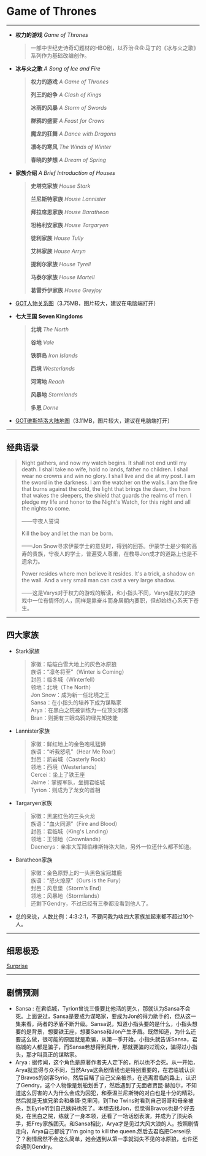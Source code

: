 #  Game of Thrones

----------------------------------
- **权力的游戏**       *Game of Thrones*

  > 一部中世纪史诗奇幻题材的HBO剧，以乔治·R·R·马丁的《冰与火之歌》系列作为基础改编创作。

- **冰与火之歌**        *A Song of Ice and Fire*

  > **权力的游戏**     *A Game of Thrones*
  >
  > **列王的纷争**     *A Clash of Kings*
  >
  > **冰雨的风暴**      *A Storm of Swords*
  >
  > **群鸦的盛宴**     *A Feast for Crows*
  >
  > **魔龙的狂舞**     *A Dance with Dragons*
  >
  > **凛冬的寒风**    *The Winds of Winter*
  >
  > **春晓的梦想**     *A Dream of Spring*

- **家族介绍**      *A Brief Introduction of  Houses*

  > **史塔克家族**         *House Stark*
  >
  > **兰尼斯特家族**       *House Lannister*
  >
  > **拜拉席恩家族**       *House Baratheon*
  >
  > **坦格利安家族**       *House Targaryen*
  >
  > **徒利家族**               *House Tully*
  >
  > **艾林家族**               *House Arryn*
  >
  > **提利尔家族**           *House Tyrell*
  >
  > **马泰尔家族**           *House Martell*
  >
  > **葛雷乔伊家族**       *House Greyjoy*
*   [GOT人物关系图](Character_Tree.jpg)（3.75MB，图片较大，建议在电脑端打开）<br>

*   **七大王国**      **Seven Kingdoms**

    > **北境**          *The North*
    >
    > **谷地**          *Vale*
    >
    > **铁群岛**       *Iron Islands*
    >
    > **西境**          *Westerlands*
    >
    > **河湾地**      *Reach*
    >
    > **风暴地**      *Stormlands*
    >
    > **多恩**          *Dorne*

* [GOT维斯特洛大陆地图](Map_of_Westeros.jpg)（3.11MB，图片较大，建议在电脑端打开）

-----------------------------

## 经典语录

> Night gathers, and now my watch begins. It shall not end until my death. I shall take no wife, hold no lands, father no children. I shall wear no crowns and win no glory. I shall live and die at my post. I am the sword in the darkness. I am the watcher on the walls. I am the fire that burns against the cold, the light that brings the dawn, the horn that wakes the sleepers, the shield that guards the realms of men. I pledge my life and honor to the Night's Watch, for this night and all the nights to come.  <br>
>
> ——守夜人誓词
>
> Kill the boy and let the man be born.<br>
>
> ——Jon Snow寻求伊蒙学士的意见时，得到的回答。伊蒙学士是少有的高寿的贵族，守夜人的学士，普遍受人尊重，在教导Jon成才的道路上也是不遗余力。
>
> Power resides where men believe it resides. It's a trick, a shadow on the wall. And a very small man can cast a very large shadow.<br>
>
> ——这是Varys对于权力的游戏的解读，和小指头不同，Varys是权力的游戏中一位有情怀的人，同样是靠奋斗而身居朝内要职，但却始终心系天下苍生。

-----------

## 四大家族

* Stark家族

  > 家徽：皑皑白雪大地上的灰色冰原狼<br>
  > 族语：“凛冬将至”（Winter is Coming）<br>
  > 封邑：临冬城（Winterfell）<br>
  > 领地：北境（The North）<br>
  > Jon Snow：成为新一任北境之王<br>
  > Sansa：在小指头的培养下成为谋略家<br>
  > Arya：在黑白之院被训练为一位顶尖刺客<br>
  > Bran：则拥有三眼乌鸦的绿先知技能

* Lannister家族

  > 家徽：鲜红地上的金色咆吼猛狮<br>
  > 族语：“听我怒吼”（Hear Me Roar）<br>
  > 封邑：凯岩城（Casterly Rock）<br>
  > 领地：西境（Westerlands）<br>
  > Cercei：坐上了铁王座<br>
  > Jaime：掌握军队，坐拥君临城<br>
  > Tyrion：则成为了龙女的首相

* Targaryen家族

  > 家徽：黑底红色的三头火龙<br>
  > 族语：“血火同源”（Fire and Blood）<br>
  > 封邑：君临城（King's Landing）<br>
  > 领地：王领地（Crownlands）<br>
  > Daenerys：亲率大军降临维斯特洛大陆，另外一位还什么都不知道。

* Baratheon家族

  > 家徽：金色原野上的一头黑色宝冠雄鹿<br>
  > 族语：“怒火燎原”（Ours is the Fury）<br>
  > 封邑：风息堡（Storm's End）<br>
  > 领地：风暴地（Stormlands）<br>
  > 还剩下Gendry，不过已经有三季都没看到他人了。

* 总的来说，人数比例：4:3:2:1，不要问我为啥四大家族加起来都不超过10个人。

-------

## 细思极恐

[Surprise](Surprise.md)

---------------------------------

## 剧情预测
* Sansa : 在君临城，Tyrion曾说三傻要比他活的更久，那就认为Sansa不会死。上面说过，Sansa是要成为谋略家，要成为Jon的得力助手的，但从这一集来看，两者的矛盾不断升级。Sansa说，知道小指头要的是什么，小指头想要的是背景，想要铁王座，想要Sansa和Jon产生矛盾。既然知道，为什么还要这么做，很可能的原因就是欺骗，从第一季开始，小指头就告诉Sansa，君临城的人都是骗子，而Sansa若想得到真传，那就要骗的过观众，骗得过小指头，那才叫真正的谋略家。
* Arya : 据传闻，这个角色是原著作者夫人定下的，所以也不会死。从一开始，Arya就显得与众不同，当然Arya这条剧情线也是特别重要的，在君临城认识了Bravos的剑客Syrio，然后目睹了自己父亲被杀，在逃离君临的路上，认识了Gendry，这个人物像是划船划丢了，然后遇到了无面者贾昆·赫加尔，不知道这么厉害的人为什么会成为囚犯，和泰温兰尼斯特的对白也是十分的精彩，然后就是无旗兄弟会和桑铎·克里冈，到The Twins时看到自己哥哥和母亲被杀，到Eyrie听到自己姨妈也死了。本想去找Jon，但觉得Bravos也是个好去处，在黑白之院，练就了一身本领，还看了一场话剧表演，并成为了顶尖杀手，把Frey家族团灭。和Sansa相比，Arya才是见过大风大浪的人。按照剧情走向，Arya自己都说了I'm going to kill the queen.然后去君临把Cersei杀了？剧情居然不会这么简单，她会遇到从第一季就消失不见的冰原狼，也许还会遇到Gendry。